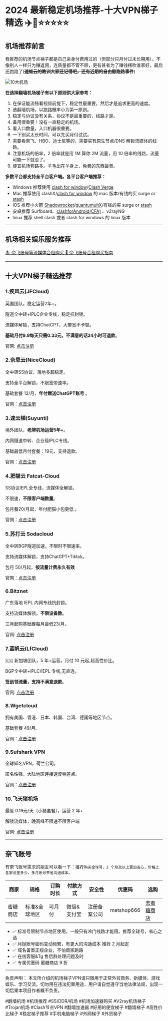 # 2024 最新稳定机场推荐-十大VPN梯子精选 ✈️🍒⭐⭐⭐⭐⭐



## 机场推荐前言

我推荐的机场节点梯子都是自己亲身付费用过的（但部分只月付过未长期用）。不像别人一样只为赚返佣，连质量都不管不顾，更有甚者为了赚钱楞吹谁家好，最后还跑路了(~~**速蛙云的教训大家还记得吧，还有近期的自由鲸跑路事件**~~)

![10大机场](https://github.com/VPN-CN/SSR/assets/156046824/b182a22b-865a-459c-9f17-ed0464de96bc)




**在选择翻墙机场梯子有以下原则供大家参考：**

1. 在保证能流畅看视频前提下，稳定性最重要，然后才是追求更高的速度。
2. 选翻墙机场，以跑路概率小为第一原则。
3. 稳定与协议没有关系，协议不是最重要的，线路才是。
4. 备用很重要！没有一直稳定的机场。
5. 看入口数量，入口机器很重要。
6. 一下别买太长时间，可以先买月付试试。
7. 需要看奈飞、HBO、迪士尼等的，需要买有原生节点/DNS 解锁流媒体的线路。
8. 注意机场的倍率，2 倍率就是用 1M 算你 2M 流量，用 10 倍率的线路，流量可能一下就没了。
9. 便宜机场套路多。羊毛出在羊身上，免费的东西最贵。

**多数平台都支持全平台客户端。各平台客户端推荐：**

* Windows 推荐使用 [clash for window](https://iheikeji.com/bgfw/tools/clash-for-windows.html)/[Clash Verge](https://iheikeji.com/bgfw/tools/clash-verge.html)
* Mac 推荐使用 clashX/[clash for window](https://iheikeji.com/bgfw/tools/clash-for-windows.html) 的 mac 版本/有钱的买 surge or [stash](https://iheikeji.com/bgfw/tools/stash%e6%95%99%e7%a8%8b.html)
* IOS 推荐小火箭 [Shadowrocket](https://iheikeji.com/bgfw/tools/shadowrocket.html)/[quantumultX](https://iheikeji.com/bgfw/tools/quantumult-x.html)/有钱的买 surge or [stash](https://iheikeji.com/bgfw/tools/stash%e6%95%99%e7%a8%8b.html)
* 安卓推荐 Surfboard、[clashforAndroid(CFA)](https://iheikeji.com/bgfw/tools/clash-for-android.html) 、v2rayNG
* linux 推荐 shell clash 或者 clash for windows 的 linux 版本
***
## 机场相关娱乐服务推荐

[🏝️ 奈飞账号等流媒体合租购买 🎥 奈飞账号合租购买指南](https://ihaoke.vip/metshop-netflix/)

***
## 十大VPN梯子精选推荐
### 1.疾风云(JFCloud)

英国团队，稳定运营2年+。

隧道全中转+IPLC企业专线，稳定抗封锁。

流媒体解锁，支持ChatGPT，大带宽不卡顿。

**基础月付9.9每天只需0.33元，不满意的话24小时可退款**。

官网: [点击注册](https://go.51tz.cc/jfcloud)

### 2.奈思云(NiceCloud)

全中转SS协议，落地多超稳定。

支持全平台解锁，不限宽带速率。

基础套餐 12/月，**年付赠送ChatGPT账号** 。

官网：[点击注册](https://go.51tz.cc/nicecloud)

### 3.速云梯(Suyunti)

境外团队，**老牌机场运营5年+**。

内网隧道中转、企业级IPLC专线。

基础最低月付套餐：19元，支持退款。

官网：[点击注册](https://go.51tz.cc/sycloud)

### 4.肥猫云 Fatcat-Cloud

SS协议IEPL全专线，流媒体全解锁。

不限速，**不限客户端数量**。

包月餐20/月起，年付肥猫小包更低 。

官网：[点击注册](https://go.51tz.cc/fatcat)

### 5.苏打云 Sodacloud

全中转BGP隧道加速，不限时不限速率。

支持流媒体解锁，支持ChatGPT+Tiktok。

包月 50/月起，**按流量计费永久有效**

官网：[点击注册](https://go.51tz.cc/sodacloud)

### 6.Bitznet

广东落地 IEPL 内网专线抗封锁。

支持流媒体解锁，**不限设备数**。

三月起购基础餐每月最低23/月。

官网: [点击注册](https://cn.51tz.cc/bitznet)

### 7.蓝帆云(LfCloud)

🇸🇬 新加坡团队，5 年+运营。月付 10 元起,超高性价比。

BGP全中转+IPLC/IEPL 专线,无直连。

**签到领流量，支持不满意退款**。

官网: [点击注册](https://go.51tz.cc/lanfan)

### 8.Wgetcloud

拥有美国、香港、日本、韩国、台湾、德国等地区节点。

基础套餐 49/月。

官网：[点击注册](https://go.51tz.cc/wget)

### 9.Sufshark VPN

全球知名VPN，荷兰公司。

匿名性强，大陆地区连接速度稍差点。

官网：[点击注册](https://go.51tz.cc/surfshark)

### 10.飞天猪机场

最低 0.19元/天（小猪套餐），运营 2 年+

解锁流媒体，晚高峰不限速不限客户端

官网: [点击注册](https://go.51tz.cc/ftpig)

***

## 奈飞账号

有奈飞账号需求的朋友可以看一下：推荐`购买全球号，2 个月及以上更加省心，价格上各家没差多少，多月账号节省沟通成本。`

| 商家   | 规格      | 订购时长 | 付款方式   | 安全性    | 优惠码        | 选购                                  |
| ---- | ------- | ---- | ------ | ------ | ---------- | ----------------------------------- |
| 蜜糖商店 | 标准&全球地区 | 可月付  | 微信&支付宝 | 注册备案公司 | metshop666 | [去蜜糖商店](https://cn.51tz.cc/metshop) |

* ✅ 标准号限制节点地区使用，一般只有冷门线路才能用。推荐全球号，省心之选
* ✅ 月抛账号密码变动频繁，有更大的沟通成本 推荐 2 月起定
* ✅ 域名备案正规企业，不怕商家跑路
* ✅ 在线客服\&Tg 售后群处理问题及时
* ✅ 专属优惠码 蜜糖商店 9 折

***

免责声明： 本文所介绍的机场梯子VPN请只限用于正常外贸商务、新媒体、游戏娱乐、学习交流，切勿用在违法犯罪用途，用户请自觉遵守当地法律法规，出现一切后果本项目作者概不负责。

\#翻墙机场 #机场推荐 #SS/DDR/机场 #机场加速器购买 #V2ray机场梯子 #Trojan机场 #Clash节点VPN #翻墙加速器 #好用的便宜梯子 #翻墙梯子 #高性价比梯子 #稳定梯子推荐 #手机电脑梯子 #外网梯子 #外贸梯子
